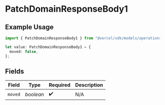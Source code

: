 # PatchDomainResponseBody1

## Example Usage

```typescript
import { PatchDomainResponseBody1 } from "@vercel/sdk/models/operations/patchdomain.js";

let value: PatchDomainResponseBody1 = {
  moved: false,
};
```

## Fields

| Field              | Type               | Required           | Description        |
| ------------------ | ------------------ | ------------------ | ------------------ |
| `moved`            | *boolean*          | :heavy_check_mark: | N/A                |